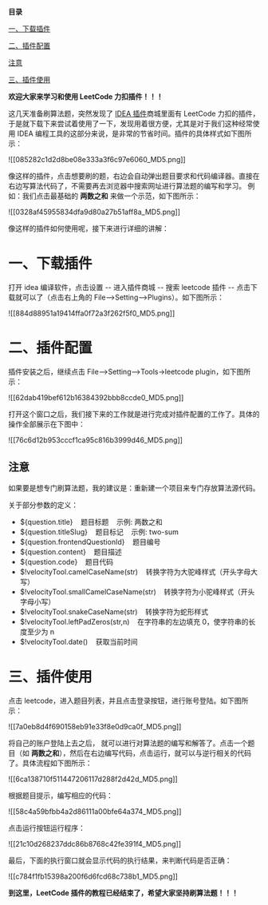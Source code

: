 **目录**

[一、下载插件](#t0)

[二、插件配置](#t1)

[注意](#t2)

[三、插件使用](#t3) 

**欢迎大家来学习和使用 LeetCode 力扣插件！！！**

这几天准备刷算法题，突然发现了 [IDEA 插件](https://so.csdn.net/so/search?q=IDEA%E6%8F%92%E4%BB%B6&spm=1001.2101.3001.7020)商城里面有 LeetCode 力扣的插件，于是就下载下来尝试着使用了一下，发现用着很方便，尤其是对于我们这种经常使用 IDEA 编程工具的这部分来说，是非常的节省时间。插件的具体样式如下图所示：

![[085282c1d2d8be08e333a3f6c97e6060_MD5.png]]

像这样的插件，点击想要刷的题，右边会自动弹出题目要求和代码编译器。直接在右边写算法代码了，不需要再去浏览器中搜索网址进行算法题的编写和学习。 例如：我们点击最基础的 **两数之和** 来做一个示范，如下图所示：

![[0328af45955834dfa9d80a27b51aff8a_MD5.png]]

像这样的插件如何使用呢，接下来进行详细的讲解：

# 一、下载插件

打开 idea 编译软件，点击设置 -- 进入插件商城 -- 搜索 leetcode 插件 -- 点击下载就可以了（点击右上角的 File-->Setting-->Plugins）。如下图所示：

![[884d88951a19414ffa0f72a3f262f5f0_MD5.png]]

# 二、插件配置

插件安装之后，继续点击 File-->Setting-->Tools->leetcode plugin，如下图所示：

![[62dab419bef612b16384392bbb8ccde0_MD5.png]]

打开这个窗口之后，我们接下来的工作就是进行完成对插件配置的工作了。具体的操作全部展示在下图中：

![[76c6d12b953cccf1ca95c816b3999d46_MD5.png]]

## **注意** 

如果要是想专门刷算法题，我的建议是：重新建一个项目来专门存放算法源代码。

关于部分参数的定义：

*   ${question.title}    题目标题    示例: 两数之和
*   ${question.titleSlug}    题目标记    示例: two-sum
*   ${question.frontendQuestionId}    题目编号
*   ${question.content}    题目描述
*   ${question.code}    题目代码
*   $!velocityTool.camelCaseName(str)    转换字符为大驼峰样式（开头字母大写）
*   $!velocityTool.smallCamelCaseName(str)    转换字符为小驼峰样式（开头字母小写）
*   $!velocityTool.snakeCaseName(str)    转换字符为蛇形样式
*   $!velocityTool.leftPadZeros(str,n)    在字符串的左边填充 0，使字符串的长度至少为 n
*   $!velocityTool.date()    获取当前时间 

# 三、插件使用 

点击 leetcode，进入题目列表，并且点击登录按钮，进行账号登陆。如下图所示：

![[7a0eb8d4f690158eb91e33f8e0d9ca0f_MD5.png]]

将自己的账户登陆上去之后， 就可以进行对算法题的编写和解答了。点击一个题目（如 **两数之和**），然后在右边编写代码，点击运行，就可以与逆行相关的代码了。具体流程如下图所示：

![[6ca138710f511447206117d288f2d42d_MD5.png]]

根据题目提示，编写相应的代码：

![[58c4a59bfbb4a2d86111a00bfe64a374_MD5.png]]

点击运行按钮运行程序：

![[21c10d268237ddc86b8768c42fe391f4_MD5.png]]



最后，下面的执行窗口就会显示代码的执行结果，来判断代码是否正确：

![[c784f1fb15398a200f6d6fcd68c738b1_MD5.png]]

**到这里，LeetCode 插件的教程已经结束了，希望大家坚持刷算法题！！！**